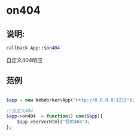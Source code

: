 # on404
## 说明:
```php
callback App::$on404
```

自定义404响应




## 范例


```php

$app = new WebWorker\App("http://0.0.0.0:1215");

//自定义404
$app->on404  = function() use($app){
    $app->ServerHtml("我的404");
};

```

